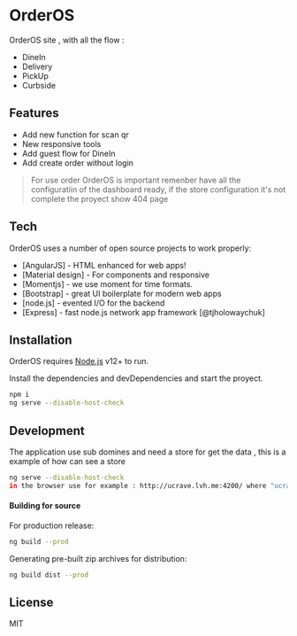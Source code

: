 # OrderOS

OrderOS site , with all the flow :

- DineIn
- Delivery
- PickUp
- Curbside

## Features

- Add new function for scan qr
- New responsive tools
- Add guest flow for DineIn
- Add create order without login

> For use order OrderOS is important remenber
> have all the configuratiin of the dashboard
> ready, if the store configuration it's not
> complete the proyect show 404 page

## Tech

OrderOS uses a number of open source projects to work properly:

- [AngularJS] - HTML enhanced for web apps!
- [Material design] - For components and responsive
- [Momentjs] - we use moment for time formats.
- [Bootstrap] - great UI boilerplate for modern web apps
- [node.js] - evented I/O for the backend
- [Express] - fast node.js network app framework [@tjholowaychuk]

## Installation

OrderOS requires [Node.js](https://nodejs.org/) v12+ to run.

Install the dependencies and devDependencies and start the proyect.

```sh
npm i
ng serve --disable-host-check
```

## Development

The application use sub domines and need a store for get the data , this is a example of how can see a store

```sh
ng serve --disable-host-check
in the browser use for example : http://ucrave.lvh.me:4200/ where "ucrave" is the store name
```

#### Building for source

For production release:

```sh
ng build --prod
```

Generating pre-built zip archives for distribution:

```sh
ng build dist --prod
```

## License

MIT
